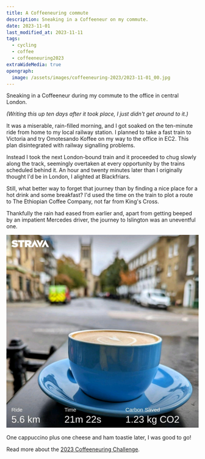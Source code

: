 ```yaml
---
title: A Coffeeneuring commute
description: Sneaking in a Coffeeneur on my commute.
date: 2023-11-01
last_modified_at: 2023-11-11
tags:
  - cycling
  - coffee
  - coffeeneuring2023
extraWideMedia: true
opengraph:
  image: /assets/images/coffeeneuring-2023/2023-11-01_00.jpg
---
```


Sneaking in a Coffeeneur during my commute to the office in central London.

_(Writing this up ten days after it took place, I just didn't get around to it.)_

It was a miserable, rain-filled morning, and I got soaked on the ten-minute ride from home to my local railway station. I planned to take a fast train to Victoria and try Omotesando Koffee on my way to the office in EC2. This plan disintegrated with railway signalling problems.

Instead I took the next London-bound train and it proceeded to chug slowly along the track, seemingly overtaken at every opportunity by the trains scheduled behind it. An hour and twenty minutes later than I originally thought I'd be in London, I alighted at Blackfriars.

Still, what better way to forget that journey than by finding a nice place for a hot drink and some breakfast? I'd used the time on the train to plot a route to The Ethiopian Coffee Company, not far from King's Cross.

Thankfully the rain had eased from earlier and, apart from getting beeped by an impatient Mercedes driver, the journey to Islington was an uneventful one.

![A lovely coffee spot](/assets/images/coffeeneuring-2023/2023-11-01_01-amwell-street.jpg)

One cappuccino plus one cheese and ham toastie later, I was good to go!

Read more about the [2023 Coffeeneuring Challenge](https://chasingmailboxes.com/2023/09/24/coffeeneuring-challenge-2023-lucky-13/).
